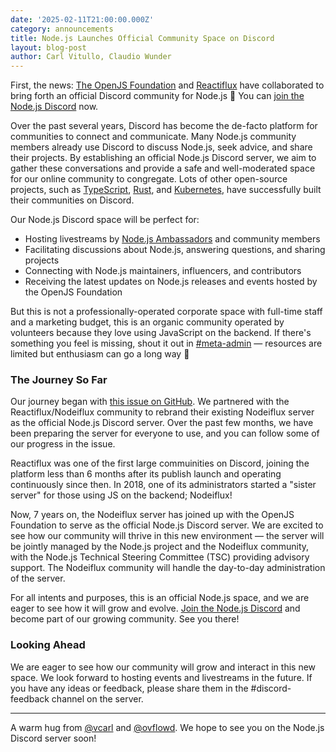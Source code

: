 ```yaml
---
date: '2025-02-11T21:00:00.000Z'
category: announcements
title: Node.js Launches Official Community Space on Discord
layout: blog-post
author: Carl Vitullo, Claudio Wunder
---
```


First, the news: [The OpenJS Foundation](https://openjsf.org/) and [Reactiflux](https://reactiflux.com/) have collaborated to bring forth an official Discord community for Node.js 🎉 You can [join the Node.js Discord](https://discord.gg/vUsrbjd) now.

Over the past several years, Discord has become the de-facto platform for communities to connect and communicate. Many Node.js community members already use Discord to discuss Node.js, seek advice, and share their projects. By establishing an official Node.js Discord server, we aim to gather these conversations and provide a safe and well-moderated space for our online community to congregate. Lots of other open-source projects, such as [TypeScript](https://discord.gg/typescript), [Rust](https://discord.gg/rust-lang), and [Kubernetes](https://discord.gg/kubernetes), have successfully built their communities on Discord.

Our Node.js Discord space will be perfect for:

- Hosting livestreams by [Node.js Ambassadors](https://github.com/nodejs/nodejs-ambassadors) and community members
- Facilitating discussions about Node.js, answering questions, and sharing projects
- Connecting with Node.js maintainers, influencers, and contributors
- Receiving the latest updates on Node.js releases and events hosted by the OpenJS Foundation

But this is not a professionally-operated corporate space with full-time staff and a marketing budget, this is an organic community operated by volunteers because they love using JavaScript on the backend. If there's something you feel is missing, shout it out in [#meta-admin](https://discord.com/channels/425824580918181889/425824906882580492) — resources are limited but enthusiasm can go a long way 🫶

### The Journey So Far

Our journey began with [this issue on GitHub](https://github.com/nodejs/admin/issues/872). We partnered with the Reactiflux/Nodeiflux community to rebrand their existing Nodeiflux server as the official Node.js Discord server. Over the past few months, we have been preparing the server for everyone to use, and you can follow some of our progress in the issue.

Reactiflux was one of the first large commuinities on Discord, joining the platform less than 6 months after its publish launch and operating continuously since then. In 2018, one of its administrators started a "sister server" for those using JS on the backend; Nodeiflux!

Now, 7 years on, the Nodeiflux server has joined up with the OpenJS Foundation to serve as the official Node.js Discord server. We are excited to see how our community will thrive in this new environment — the server will be jointly managed by the Node.js project and the Nodeiflux community, with the Node.js Technical Steering Committee (TSC) providing advisory support. The Nodeiflux community will handle the day-to-day administration of the server.

For all intents and purposes, this is an official Node.js space, and we are eager to see how it will grow and evolve. [Join the Node.js Discord](https://discord.gg/vUsrbjd) and become part of our growing community. See you there!

### Looking Ahead

We are eager to see how our community will grow and interact in this new space. We look forward to hosting events and livestreams in the future. If you have any ideas or feedback, please share them in the #discord-feedback channel on the server.

---

A warm hug from [@vcarl](https://github.com/vcarl) and [@ovflowd](https://github.com/ovflowd). We hope to see you on the Node.js Discord server soon!